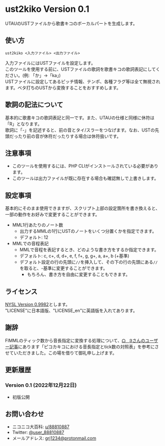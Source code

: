 # ust2kiko Version 0.1

UTAUのUSTファイルから歌書キコのボーカルパートを生成します。  

## 使い方
`ust2kiko <入力ファイル> <出力ファイル>`  
  
入力ファイルにはUSTファイルを設定します。  
このツールを使用する前に、USTファイルの歌詞を歌書キコの歌詞表記にしてください。(例: 「か」→「ka」)  
USTファイルに設定してあるピッチ情報、テンポ、各種フラグ等は全て無視されます。ベタ打ちのUSTから変換することをおすすめします。  

## 歌詞の記法について
基本的に歌書キコの歌詞表記と同一です。また、UTAUの仕様と同様に休符は「R」となります。  
歌詞に「-」を記述すると、前の音とタイ/スラーをつなげます。なお、USTの先頭だったり前の音が休符だったりする場合は休符扱いです。  

## 注意事項
- このツールを使用するには、PHP CLIがインストールされている必要があります。
- このツールは出力ファイルが既に存在する場合も確認無しで上書きします。

## 設定事項
基本的にそのまま使用できますが、スクリプト上部の設定箇所を書き換えると、一部の動作をお好みで変更することができます。  
- MML1行あたりのノート数
	- 出力するMMLの1行にUSTのノートをいくつ分置くかを指定できます。
	- デフォルト: 12
- MMLでの音程表記
	- MMLで音程を表記するとき、どのような書き方をするか指定できます。
	- デフォルト: c, c+, d, d+, e, f, f+, g, g+, a, a+, b (+基準)
	- デフォルト設定の行の先頭に`//`を挿入して、その下の行の先頭にある`//`を取ると、-基準に変更することができます。
		- もちろん、書き方を自由に変更することもできます。

## ライセンス
[NYSL Version 0.9982](http://www.kmonos.net/nysl/)とします。  
"LICENSE"に日本語版、"LICENSE_en"に英語版を入れてあります。  

## 謝辞
FlMMLのティック数から音長指定に変換する処理について、[ᗝㅤᱝさんのユーザー記事](https://nico.ms/dic/5407677)にあります「ピコカキコにおける音長指定とtick数の対照表」を参考にさせていただきました。この場を借りて御礼申し上げます。  

## 更新履歴
### Version 0.1 (2022年12月22日)
- 初版公開

## お問い合わせ
- ニコニコ大百科: [u/88810887](https://nico.ms/dic/5634924)
- Twitter: [@user_88810887](https://twitter.com/user_88810887)
- メールアドレス: grj1234@protonmail.com
